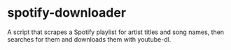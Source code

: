 # spotify-downloader

A script that scrapes a Spotify playlist for artist titles and song names, then searches for them and downloads them with youtube-dl.
